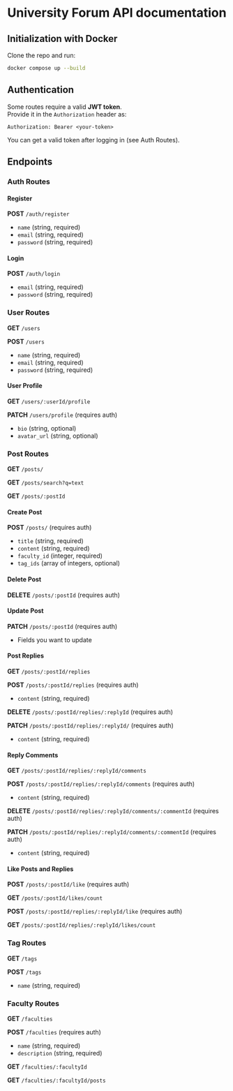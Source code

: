 # University Forum API documentation

## Initialization with Docker

Clone the repo and run:

```bash
docker compose up --build
```

## Authentication

Some routes require a valid **JWT token**.  
Provide it in the `Authorization` header as:

`Authorization: Bearer <your-token>`

You can get a valid token after logging in (see Auth Routes).

## Endpoints

### Auth Routes

#### Register

**POST** `/auth/register`
- `name` (string, required)
- `email` (string, required)
- `password` (string, required)

#### Login

**POST** `/auth/login`
- `email` (string, required)
- `password` (string, required)

### User Routes

**GET** `/users`

**POST** `/users`
- `name` (string, required)
- `email` (string, required)
- `password` (string, required)

#### User Profile

**GET** `/users/:userId/profile`

**PATCH** `/users/profile` (requires auth)
- `bio` (string, optional)
- `avatar_url` (string, optional)

### Post Routes

**GET** `/posts/`

**GET** `/posts/search?q=text`

**GET** `/posts/:postId`

#### Create Post

**POST** `/posts/` (requires auth)
- `title` (string, required)
- `content` (string, required)
- `faculty_id` (integer, required)
- `tag_ids` (array of integers, optional)

#### Delete Post

**DELETE** `/posts/:postId` (requires auth)

#### Update Post

**PATCH** `/posts/:postId` (requires auth)
- Fields you want to update

#### Post Replies

**GET** `/posts/:postId/replies`

**POST** `/posts/:postId/replies` (requires auth)
- `content` (string, required)

**DELETE** `/posts/:postId/replies/:replyId` (requires auth)

**PATCH** `/posts/:postId/replies/:replyId/` (requires auth)
- `content` (string, required)

#### Reply Comments 

**GET** `/posts/:postId/replies/:replyId/comments`

**POST** `/posts/:postId/replies/:replyId/comments` (requires auth)
- `content` (string, required)

**DELETE** `/posts/:postId/replies/:replyId/comments/:commentId` (requires auth)

**PATCH** `/posts/:postId/replies/:replyId/comments/:commentId` (requires auth)
- `content` (string, required)

#### Like Posts and Replies

**POST** `/posts/:postId/like` (requires auth)

**GET** `/posts/:postId/likes/count`

**POST** `/posts/:postId/replies/:replyId/like` (requires auth)

**GET** `/posts/:postId/replies/:replyId/likes/count`

### Tag Routes

**GET** `/tags`

**POST** `/tags`
- `name` (string, required)

### Faculty Routes

**GET** `/faculties`

**POST** `/faculties` (requires auth)
- `name` (string, required)
- `description` (string, required)

**GET** `/faculties/:facultyId`

**GET** `/faculties/:facultyId/posts`